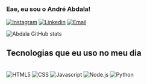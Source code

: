 ### Eae, eu sou o André Abdala!

[![Instagram](https://img.shields.io/badge/Instagram-E4405F?style=for-the-badge&logo=instagram&logoColor=white)](https://www.instagram.com/_aabdala_/)
[![Linkedin](https://img.shields.io/badge/LinkedIn-0077B5?style=for-the-badge&logo=linkedin&logoColor=white)](www.linkedin.com/in/andreabdala)
[![Email](https://img.shields.io/badge/Gmail-D14836?style=for-the-badge&logo=gmail&logoColor=white)]([andreluizabdalacosta@gmail.com](https://mail.google.com/mail/u/0/#inbox?compose=CllgCJZcRZsJTGNDgWsWtBXlhzRgcxhVdNlHthDdfsqglqmrcrRsLwTSzJZjfHGvMhDvlMjRRDB))

![Abdala GitHub stats](https://github-readme-stats.vercel.app/api?username=aabdalaa&show_icons=true&theme=dracula&count_private=true)


## Tecnologias que eu uso no meu dia

<div style="display: inline_block"><br/>
<img align="center" alt="HTML5" src="https://img.shields.io/badge/HTML5-E34F26?
style=for-the-badge&logo=html5&logoColor=white" />
<img align="center" alt="CSS" src="https://img.shields.io/badge/CSS3-157286?
style=for-the-badge&logo=css3&logoColor=white" />
<img align="center" alt="Javascript" src="https://img.shields.io/badge/JavaScript-F7DF1E?
style=for-the-badge&logo=javascript&logoColor=black" />
<img align="center" alt="Node.js" src="https://img.shields.io/badge/Node.js-43853D?
style=for-the-badge&logo=node.js&logoColor=white" />
<img align="center" alt="Python" src="" />
<img align="center" alt="" src="" />

</div><br/>
